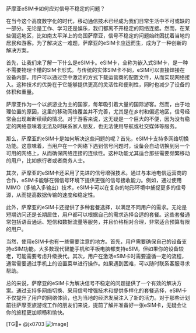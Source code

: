 萨摩亚eSIM卡如何应对信号不稳定的问题？

在当今这个高度数字化的时代，移动通信技术已经成为我们日常生活中不可或缺的一部分。无论是工作、学习还是娱乐，我们都离不开稳定的网络连接。然而，在某些偏远地区，比如南太平洋上的岛国萨摩亚，信号不稳定的问题始终困扰着当地的居民和游客。为了解决这一难题，萨摩亚的eSIM卡应运而生，成为了一种创新的解决方案。

首先，让我们来了解一下什么是eSIM卡。eSIM卡，全称为嵌入式SIM卡，是一种不需要物理卡槽的SIM卡形式。与传统的实体SIM卡不同，eSIM可以直接焊接在设备内部，用户可以通过空中激活的方式下载运营商的配置文件，从而实现网络接入。这种技术的优势在于它能够提供更高的灵活性和便利性，同时也减少了设备的体积和重量。

萨摩亚作为一个以旅游业为主的国家，每年吸引着大量的国际游客。然而，由于地理位置的原因，这里的移动网络覆盖并不完善，尤其是在乡村和偏远地区，信号经常会出现断断续续的情况。对于游客来说，这无疑是一个巨大的不便，因为没有稳定的网络意味着无法及时联系家人朋友，也无法使用导航或社交媒体等服务。

那么，萨摩亚的eSIM卡是如何解决这些问题的呢？首先，eSIM卡支持多网络切换功能。这意味着，当用户在一个网络下遇到信号问题时，设备会自动切换到另一个可用的网络上，从而确保网络连接的连续性。这种功能尤其适合那些需要频繁移动的用户，比如旅行者或者商务人士。

其次，萨摩亚的eSIM卡还采用了先进的信号增强技术。通过与本地电信运营商的合作，eSIM卡能够在弱信号环境下提供更强的信号接收能力。例如，通过使用MIMO（多输入多输出）技术，eSIM卡可以在复杂的地形环境中捕捉更多的信号源，从而提高数据传输的速度和稳定性。

此外，萨摩亚的eSIM卡还提供了多种套餐选择，以满足不同用户的需求。无论是短期访问还是长期居住，用户都可以根据自己的需求选择合适的套餐。这些套餐通常包括语音通话、短信和数据流量等服务，并且价格相对合理，非常适合预算有限的用户。

当然，使用eSIM卡也有一些需要注意的地方。首先，用户需要确保自己的设备支持eSIM功能。大多数现代智能手机和平板电脑都支持eSIM，但如果你的设备较老，可能需要考虑升级换代。其次，用户在激活eSIM卡时需要遵循一定的流程，通常需要通过手机上的设置菜单进行操作。如果遇到困难，可以随时联系客服寻求帮助。

总的来说，萨摩亚的eSIM卡为解决信号不稳定的问题提供了一个有效的解决方案。通过支持多网络切换、采用信号增强技术和提供多样化的套餐选择，eSIM卡不仅提升了用户的网络体验，也为当地的经济发展注入了新的活力。对于那些计划前往萨摩亚旅游或工作的朋友们来说，提前了解并准备好一张eSIM卡，无疑会让你的旅程更加顺畅和愉快。

[TG💪+ @jx0703 ![Image](https://github.com/user-attachments/assets/dbca1d08-cadb-493c-b0ec-ad6f7a83f270)]